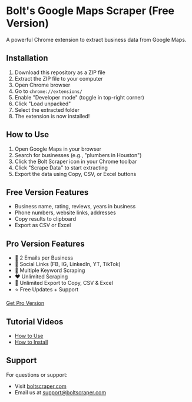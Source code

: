 # Bolt's Google Maps Scraper (Free Version)

A powerful Chrome extension to extract business data from Google Maps.

## Installation

1. Download this repository as a ZIP file
2. Extract the ZIP file to your computer
3. Open Chrome browser
4. Go to `chrome://extensions/`
5. Enable "Developer mode" (toggle in top-right corner)
6. Click "Load unpacked"
7. Select the extracted folder
8. The extension is now installed!

## How to Use

1. Open Google Maps in your browser
2. Search for businesses (e.g., "plumbers in Houston")
3. Click the Bolt Scraper icon in your Chrome toolbar
4. Click "Scrape Data" to start extracting
5. Export the data using Copy, CSV, or Excel buttons

## Free Version Features

- Business name, rating, reviews, years in business
- Phone numbers, website links, addresses
- Copy results to clipboard
- Export as CSV or Excel

## Pro Version Features

- 📧 2 Emails per Business
- 🔗 Social Links (FB, IG, LinkedIn, YT, TikTok)
- 🎯 Multiple Keyword Scraping
- ❤ Unlimited Scraping
- 💾 Unlimited Export to Copy, CSV & Excel
- ⭐ Free Updates + Support

[Get Pro Version](https://boltscraper.com/google-maps-scraper)

## Tutorial Videos

- [How to Use](https://www.youtube.com/watch?v=k034WMELOiI)
- [How to Install](https://www.youtube.com/watch?v=Pv_1JtS_ojw)

## Support

For questions or support:
- Visit [boltscraper.com](https://boltscraper.com/contact-us)
- Email us at support@boltscraper.com 